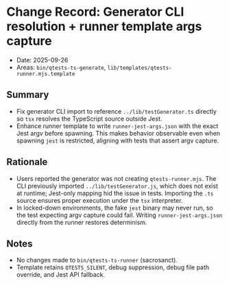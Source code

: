 # Change Record: Generator CLI resolution + runner template args capture

- Date: 2025-09-26
- Areas: `bin/qtests-ts-generate`, `lib/templates/qtests-runner.mjs.template`

## Summary
- Fix generator CLI import to reference `../lib/testGenerator.ts` directly so `tsx` resolves the TypeScript source outside Jest.
- Enhance runner template to write `runner-jest-args.json` with the exact Jest argv before spawning. This makes behavior observable even when spawning `jest` is restricted, aligning with tests that assert argv capture.

## Rationale
- Users reported the generator was not creating `qtests-runner.mjs`. The CLI previously imported `../lib/testGenerator.js`, which does not exist at runtime; Jest-only mapping hid the issue in tests. Importing the `.ts` source ensures proper execution under the `tsx` interpreter.
- In locked-down environments, the fake `jest` binary may never run, so the test expecting argv capture could fail. Writing `runner-jest-args.json` directly from the runner restores determinism.

## Notes
- No changes made to `bin/qtests-ts-runner` (sacrosanct).
- Template retains `QTESTS_SILENT`, debug suppression, debug file path override, and Jest API fallback.
